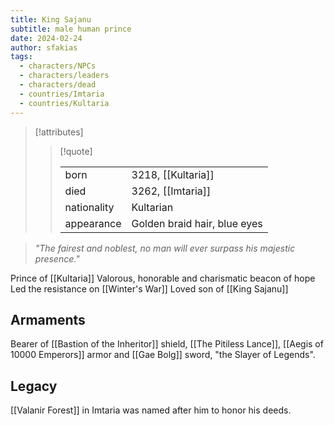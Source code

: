 ```yaml
---
title: King Sajanu
subtitle: male human prince
date: 2024-02-24
author: sfakias
tags:
  - characters/NPCs
  - characters/leaders
  - characters/dead
  - countries/Imtaria
  - countries/Kultaria
---
```

> [!attributes]
> 
> > [!quote]
> >
> > | | |
> > | --- | --- |
> > | born | 3218, [[Kultaria]] |
> > | died | 3262, [[Imtaria]] |
> > | nationality | Kultarian |
> > | appearance | Golden braid hair, blue eyes |

> _"The fairest and noblest, no man will ever surpass his majestic presence."_

Prince of [[Kultaria]]
Valorous, honorable and charismatic beacon of hope
Led the resistance on [[Winter's War]]
Loved son of [[King Sajanu]]

## Armaments

Bearer of [[Bastion of the Inheritor]] shield, [[The Pitiless Lance]], [[Aegis of 10000 Emperors]] armor and [[Gae Bolg]] sword, "the Slayer of Legends".

## Legacy

[[Valanir Forest]] in Imtaria was named after him to honor his deeds.